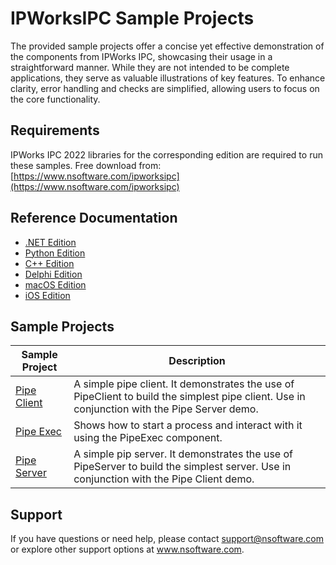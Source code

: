 # IPWorksIPC Sample Projects
The provided sample projects offer a concise yet effective demonstration of the components from IPWorks IPC, showcasing their usage in a straightforward manner. While they are not intended to be complete applications, they serve as valuable illustrations of key features. To enhance clarity, error handling and checks are simplified, allowing users to focus on the core functionality.

## Requirements
IPWorks IPC 2022 libraries for the corresponding edition are required to run these samples.  Free download from: [https://www.nsoftware.com/ipworksipc](https://www.nsoftware.com/ipworksipc)

## Reference Documentation
* [.NET Edition](https://cdn.nsoftware.com/help/ICH/cs/)
* [Python Edition](https://cdn.nsoftware.com/help/ICH/py/)
* [C++ Edition](https://cdn.nsoftware.com/help/ICH/cpp/)
* [Delphi Edition](https://cdn.nsoftware.com/help/ICH/dlp/)
* [macOS Edition](https://cdn.nsoftware.com/help/ICH/mac/)
* [iOS Edition](https://cdn.nsoftware.com/help/ICH/mac/)

## Sample Projects
| Sample Project | Description |
| --- | --- |
| [Pipe Client](./IPWorks%20IPC%20Samples/Pipe%20Client) | A simple pipe client. It demonstrates the use of PipeClient to build the simplest pipe client. Use in conjunction with the Pipe Server demo. |
| [Pipe Exec](./IPWorks%20IPC%20Samples/Pipe%20Exec) | Shows how to start a process and interact with it using the PipeExec component. |
| [Pipe Server](./IPWorks%20IPC%20Samples/Pipe%20Server) | A simple pip server. It demonstrates the use of PipeServer to build the simplest server. Use in conjunction with the Pipe Client demo. |

## Support
If you have questions or need help, please contact support@nsoftware.com or explore other support options 
at www.nsoftware.com.
